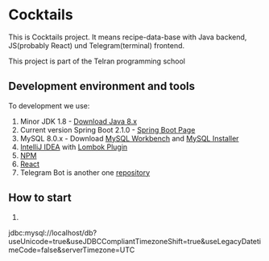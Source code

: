 # Cocktails 

This is Cocktails project. It means recipe-data-base with Java backend, JS(probably React) und 
Telegram(terminal) frontend. 

This project is part of the Telran programming school

## Development environment and tools

To development we use:

1. Minor JDK 1.8 - [Download Java 8.x](https://www.oracle.com/technetwork/java/javase/downloads/index.html)
2. Current version Spring Boot 2.1.0 - [Spring Boot Page](https://spring.io/projects/spring-boot)
3. MySQL 8.0.x - Download [MySQL Workbench](https://www.mysql.com/de/downloads/)  and [MySQL Installer](https://dev.mysql.com/downloads/installer/)
4. [IntelliJ IDEA](https://www.jetbrains.com/idea/) with [Lombok Plugin](https://plugins.jetbrains.com/plugin/6317-lombok-plugin)
5. [NPM](https://www.npmjs.com/)
6. [React](https://reactjs.org/)
7. Telegram Bot is another one [repository](https://github.com/andron13/telegramBotForAWSExample13)

## How to start

1. 
jdbc:mysql://localhost/db?useUnicode=true&useJDBCCompliantTimezoneShift=true&useLegacyDatetimeCode=false&serverTimezone=UTC


